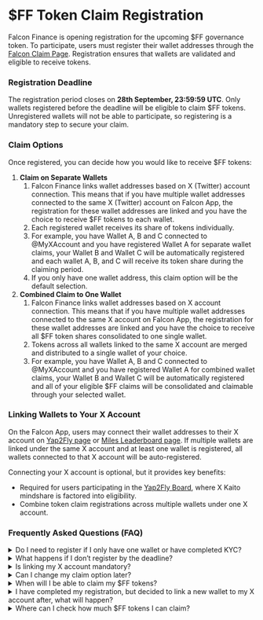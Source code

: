 # $FF Token Claim Registration

Falcon Finance is opening registration for the upcoming $FF governance token. To participate, users must register their wallet addresses through the [Falcon Claim Page](https://app.falcon.finance/claims). Registration ensures that wallets are validated and eligible to receive tokens.

### Registration Deadline&#x20;

The registration period closes on **28th September, 23:59:59 UTC**. Only wallets registered before the deadline will be eligible to claim $FF tokens. Unregistered wallets will not be able to participate, so registering is a mandatory step to secure your claim.

### Claim Options

Once registered, you can decide how you would like to receive $FF tokens:

1. **Claim on Separate Wallets**
   1. Falcon Finance links wallet addresses based on X (Twitter) account connection. This means that if you have multiple wallet addresses connected to the same X (Twitter) account on Falcon App, the registration for these wallet addresses are linked and you have the choice to receive $FF tokens to each wallet.&#x20;
   2. Each registered wallet receives its share of tokens individually.&#x20;
   3. For example, you have Wallet A, B and C connected to @MyXAccount and you have registered Wallet A for separate wallet claims, your Wallet B and Wallet C will be automatically registered and each wallet A, B, and C will receive its token share during the claiming period.&#x20;
   4. If you only have one wallet address, this claim option will be the default selection.&#x20;
2. **Combined Claim to One Wallet**
   1. Falcon Finance links wallet addresses based on X account connection. This means that if you have multiple wallet addresses connected to the same X account on Falcon App, the registration for these wallet addresses are linked and you have the choice to receive all $FF token shares consolidated to one single wallet.&#x20;
   2. Tokens across all wallets linked to the same X account are merged and distributed to a single wallet of your choice.&#x20;
   3. For example, you have Wallet A, B and C connected to @MyXAccount and you have registered Wallet A for combined wallet claims, your Wallet B and Wallet C will be automatically registered and all of your eligible $FF claims will be consolidated and claimable through your selected wallet.&#x20;

### Linking Wallets to Your X Account

On the Falcon App, users may connect their wallet addresses to their X account on [Yap2Fly page](https://app.falcon.finance/yap2fly) or [Miles Leaderboard page](https://app.falcon.finance/miles?tab=leaderboard). If multiple wallets are linked under the same X account and at least one wallet is registered, all wallets connected to that X account will be auto-registered.

Connecting your X account is optional, but it provides key benefits:

* Required for users participating in the [Yap2Fly Board](https://app.falcon.finance/yap2fly), where X Kaito mindshare is factored into eligibility.
* Combine token claim registrations across multiple wallets under one X account.



### Frequently Asked Questions (FAQ)&#x20;

<details>

<summary>Do I need to register if I only have one wallet or have completed KYC? </summary>

Yes. Every wallet must be registered to be eligible for $FF claims. However, if you have multiple wallets connected to a X account, you are only required to register one of the wallets and the rest will be auto-registered. \
Do note that if you have multiple wallets that ARE NOT connected to the same X account, you will be required to register each and every wallet for its claims.&#x20;

</details>

<details>

<summary>What happens if I don’t register by the deadline?</summary>

Unregistered wallets by 28th September, 23:59:59 UTC will not be able to claim $FF tokens.&#x20;

</details>

<details>

<summary>Is linking my X account mandatory?</summary>

No, it is optional. However, it is recommended if you manage multiple wallets or are participating in the Yap2Fly Board.

</details>

<details>

<summary>Can I change my claim option later?</summary>

Yes. You may only change your claim option given that the registration period is still open. After registration closes on 28th September, 23:59:59 UTC, your selected claim option will be final.

</details>

<details>

<summary>When will I be able to claim my $FF tokens?</summary>

The claiming period will be opened very soon. Please keep a lookout for the announcements on Falcon Finance media platforms.&#x20;

</details>

<details>

<summary>I have completed my registration, but decided to link a new wallet to my X account after, what will happen? </summary>

Once you’ve registered, any wallet linked to the same X account before the registration deadline on 28th September will be automatically registered and will follow your selected claim option.

</details>

<details>

<summary>Where can I check how much $FF tokens I can claim? </summary>

You will be able to view your claimable $FF tokens once the claiming period begins. The official claiming dates will be announced soon.

</details>
